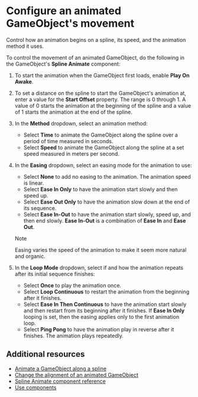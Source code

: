 # Configure an animated GameObject's movement

Control how an animation begins on a spline, its speed, and the animation method it uses.

To control the movement of an animated GameObject, do the following in the GameObject's **Spline Animate** component:

1. To start the animation when the GameObject first loads, enable **Play On Awake**.
1. To set a distance on the spline to start the GameObject's animation at, enter a value for the **Start Offset** property. The range is 0 through 1. A value of 0 starts the animation at the beginning of the spline and a value of 1 starts the animation at the end of the spline.
1. In the **Method** dropdown, select an animation method:
    * Select **Time** to animate the GameObject along the spline over a period of time measured in seconds.
    * Select **Speed** to animate the GameObject along the spline at a set speed measured in meters per second.
1. In the **Easing** dropdown, select an easing mode for the animation to use:
    * Select **None** to add no easing to the animation. The animation speed is linear.
    * Select **Ease In Only** to have the animation start slowly and then speed up.
    * Select **Ease Out Only** to have the animation slow down at the end of its sequence.
    * Select **Ease In-Out** to have the animation start slowly, speed up, and then end slowly. **Ease In-Out** is a combination of **Ease In** and **Ease Out**.

    > [!NOTE]
    > Easing varies the speed of the animation to make it seem more natural and organic.

1. In  the **Loop Mode** dropdown, select if and how the animation repeats after its initial sequence finishes:
    * Select **Once** to play the animation once.
    * Select **Loop Continuous** to restart the animation from the beginning after it finishes.
    * Select **Ease In Then Continuous** to have the animation start slowly and then restart from its beginning after it finishes. If **Ease In Only** looping is set, then the easing applies only to the first animation loop.
    * Select **Ping Pong** to have the animation play in reverse after it finishes. The animation plays repeatedly.

## Additional resources

* [Animate a GameObject along a spline](animate-spline.md)
* [Change the alignment of an animated GameObject](animate-alignment.md)
* [Spline Animate component reference](animate-component.md)
* [Use components](xref:UsingComponents)